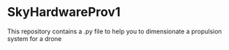 # SkyHardwareProv1
This repository contains a .py file to help you to dimensionate a propulsion system for a drone
